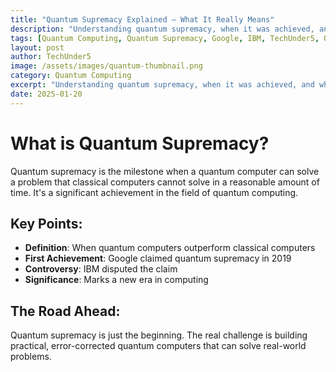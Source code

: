 ```yaml
---
title: "Quantum Supremacy Explained — What It Really Means"
description: "Understanding quantum supremacy, when it was achieved, and what it means for the future of computing."
tags: [Quantum Computing, Quantum Supremacy, Google, IBM, TechUnder5, Quantum Milestone]
layout: post
author: TechUnder5
image: /assets/images/quantum-thumbnail.png
category: Quantum Computing
excerpt: "Understanding quantum supremacy, when it was achieved, and what it means for the future of computing."
date: 2025-01-20
---
```


# What is Quantum Supremacy?

Quantum supremacy is the milestone when a quantum computer can solve a problem that classical computers cannot solve in a reasonable amount of time. It's a significant achievement in the field of quantum computing.

## Key Points:
- **Definition**: When quantum computers outperform classical computers
- **First Achievement**: Google claimed quantum supremacy in 2019
- **Controversy**: IBM disputed the claim
- **Significance**: Marks a new era in computing

## The Road Ahead:
Quantum supremacy is just the beginning. The real challenge is building practical, error-corrected quantum computers that can solve real-world problems.
